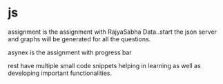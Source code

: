 # js

assignment is the assignment with RajyaSabha Data..start the json server and graphs will be generated for all the questions.

asynex is the assignment with progress bar

rest have multiple small code snippets helping in learning as well as developing important functionalities.
